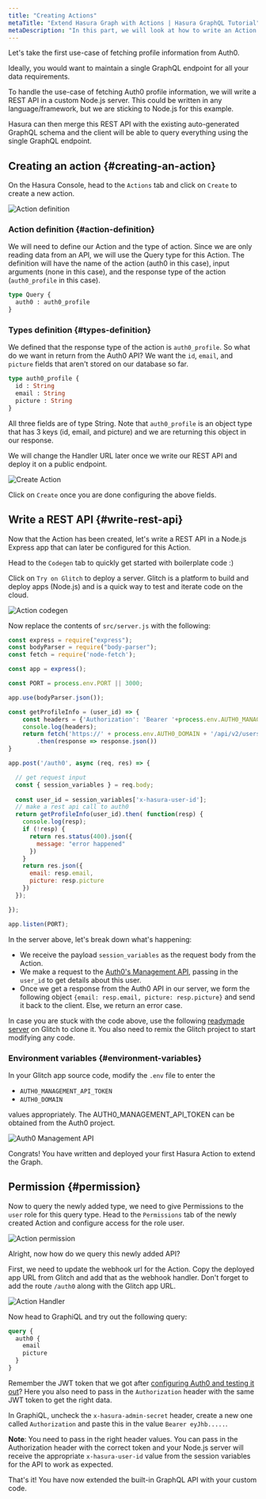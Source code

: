 ```yaml
---
title: "Creating Actions"
metaTitle: "Extend Hasura Graph with Actions | Hasura GraphQL Tutorial"
metaDescription: "In this part, we will look at how to write an Action to extend the Graph and do custom business logic"
---
```


Let's take the first use-case of fetching profile information from Auth0.

Ideally, you would want to maintain a single GraphQL endpoint for all your data requirements.

To handle the use-case of fetching Auth0 profile information, we will write a REST API in a custom Node.js server. This could be written in any language/framework, but we are sticking to Node.js for this example.

Hasura can then merge this REST API with the existing auto-generated GraphQL schema and the client will be able to query everything using the single GraphQL endpoint.

## Creating an action {#creating-an-action}

On the Hasura Console, head to the `Actions` tab and click on `Create` to create a new action.

![Action definition](https://graphql-engine-cdn.hasura.io/learn-hasura/assets/graphql-hasura/action-definition.png)

### Action definition {#action-definition}

We will need to define our Action and the type of action. Since we are only reading data from an API, we will use the Query type for this Action. The definition will have the name of the action (auth0 in this case), input arguments (none in this case), and the response type of the action (`auth0_profile` in this case).

```graphql
type Query {
  auth0 : auth0_profile
}
```

### Types definition {#types-definition}

We defined that the response type of the action is `auth0_profile`. So what do we want in return from the Auth0 API? We want the `id`, `email`, and `picture` fields that aren't stored on our database so far.

```graphql
type auth0_profile {
  id : String
  email : String
  picture : String
}
```

All three fields are of type String. Note that `auth0_profile` is an object type that has 3 keys (id, email, and picture) and we are returning this object in our response.

We will change the Handler URL later once we write our REST API and deploy it on a public endpoint.

![Create Action](https://graphql-engine-cdn.hasura.io/learn-hasura/assets/graphql-hasura/create-action.png)

Click on `Create` once you are done configuring the above fields.

## Write a REST API {#write-rest-api}

Now that the Action has been created, let's write a REST API in a Node.js Express app that can later be configured for this Action. 

Head to the `Codegen` tab to quickly get started with boilerplate code :) 

Click on `Try on Glitch` to deploy a server. Glitch is a platform to build and deploy apps (Node.js) and is a quick way to test and iterate code on the cloud.

![Action codegen](https://graphql-engine-cdn.hasura.io/learn-hasura/assets/graphql-hasura/action-codegen-tab.png)

Now replace the contents of `src/server.js` with the following:

```javascript
const express = require("express");
const bodyParser = require("body-parser");
const fetch = require('node-fetch');

const app = express();

const PORT = process.env.PORT || 3000;

app.use(bodyParser.json());

const getProfileInfo = (user_id) => {
    const headers = {'Authorization': 'Bearer '+process.env.AUTH0_MANAGEMENT_API_TOKEN};
    console.log(headers);
    return fetch('https://' + process.env.AUTH0_DOMAIN + '/api/v2/users/'+user_id,{ headers: headers})
        .then(response => response.json())
}

app.post('/auth0', async (req, res) => {

  // get request input
  const { session_variables } = req.body;
  
  const user_id = session_variables['x-hasura-user-id'];
  // make a rest api call to auth0
  return getProfileInfo(user_id).then( function(resp) {
    console.log(resp);
    if (!resp) {
      return res.status(400).json({
        message: "error happened"
      })
    }
    return res.json({
      email: resp.email,
      picture: resp.picture
    })
  });

});

app.listen(PORT);
```

In the server above, let's break down what's happening:

- We receive the payload `session_variables` as the request body from the Action.
- We make a request to the [Auth0's Management API](https://auth0.com/docs/api/management/v2/create-m2m-app), passing in the `user_id` to get details about this user.
- Once we get a response from the Auth0 API in our server, we form the following object `{email: resp.email, picture: resp.picture}` and send it back to the client. Else, we return an error case.

In case you are stuck with the code above, use the following [readymade server](https://glitch.com/~auth0-hasura-action) on Glitch to clone it.
You also need to remix the Glitch project to start modifying any code.

### Environment variables {#environment-variables}

In your Glitch app source code, modify the `.env` file to enter the

- `AUTH0_MANAGEMENT_API_TOKEN`
- `AUTH0_DOMAIN`

values appropriately. The AUTH0_MANAGEMENT_API_TOKEN can be obtained from the Auth0 project.

![Auth0 Management API](https://graphql-engine-cdn.hasura.io/learn-hasura/assets/graphql-hasura/auth0-management-api.png)

Congrats! You have written and deployed your first Hasura Action to extend the Graph.

## Permission {#permission}

Now to query the newly added type, we need to give Permissions to the `user` role for this query type. Head to the `Permissions` tab of the newly created Action and configure access for the role user.

![Action permission](https://graphql-engine-cdn.hasura.io/learn-hasura/assets/graphql-hasura/action-permission.png)

Alright, now how do we query this newly added API?

First, we need to update the webhook url for the Action. Copy the deployed app URL from Glitch and add that as the webhook handler. Don't forget to add the route `/auth0` along with the Glitch app URL.

![Action Handler](https://graphql-engine-cdn.hasura.io/learn-hasura/assets/graphql-hasura/action-handler-update.png)

Now head to GraphiQL and try out the following query:

```graphql
query {
  auth0 {
    email
    picture
  }
}
```

Remember the JWT token that we got after [configuring Auth0 and testing it out](https://hasura.io/learn/graphql/hasura/authentication/5-test-with-headers/)? Here you also need to pass in the `Authorization` header with the same JWT token to get the right data.

In GraphiQL, uncheck the `x-hasura-admin-secret` header, create a new one called `Authorization` and paste this in the value `Bearer eyJhb.....`.

**Note**: You need to pass in the right header values. You can pass in the Authorization header with the correct token and your Node.js server will receive the appropriate `x-hasura-user-id` value from the session variables for the API to work as expected.

That's it! You have now extended the built-in GraphQL API with your custom code.
